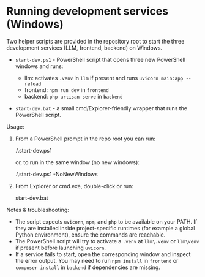 # Running development services (Windows)

Two helper scripts are provided in the repository root to start the three development services (LLM, frontend, backend) on Windows.

- `start-dev.ps1` - PowerShell script that opens three new PowerShell windows and runs:
  - llm: activates `.venv` in `llm` if present and runs `uvicorn main:app --reload`
  - frontend: `npm run dev` in `frontend`
  - backend: `php artisan serve` in `backend`

- `start-dev.bat` - a small cmd/Explorer-friendly wrapper that runs the PowerShell script.

Usage:

1. From a PowerShell prompt in the repo root you can run:

   .\start-dev.ps1

   or, to run in the same window (no new windows):

   .\start-dev.ps1 -NoNewWindows

2. From Explorer or cmd.exe, double-click or run:

   start-dev.bat

Notes & troubleshooting:

- The script expects `uvicorn`, `npm`, and `php` to be available on your PATH. If they are installed inside project-specific runtimes (for example a global Python environment), ensure the commands are reachable.
- The PowerShell script will try to activate a `.venv` at `llm\.venv` or `llm\venv` if present before launching `uvicorn`.
- If a service fails to start, open the corresponding window and inspect the error output. You may need to run `npm install` in `frontend` or `composer install` in `backend` if dependencies are missing.
